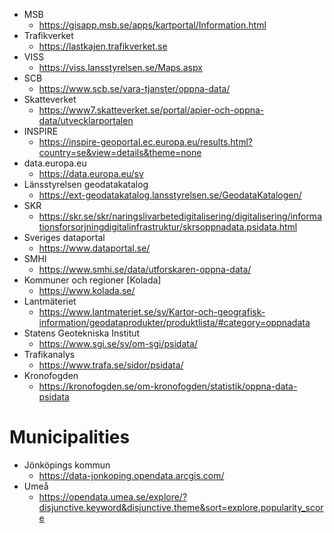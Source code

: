


- MSB  
    - https://gisapp.msb.se/apps/kartportal/Information.html  
- Trafikverket  
    - https://lastkajen.trafikverket.se   
- VISS  
    - https://viss.lansstyrelsen.se/Maps.aspx   
- SCB  
    - https://www.scb.se/vara-tjanster/oppna-data/  
- Skatteverket  
    - https://www7.skatteverket.se/portal/apier-och-oppna-data/utvecklarportalen  
- INSPIRE  
    - https://inspire-geoportal.ec.europa.eu/results.html?country=se&view=details&theme=none  
- data.europa.eu  
    - https://data.europa.eu/sv  
- Länsstyrelsen geodatakatalog  
    - https://ext-geodatakatalog.lansstyrelsen.se/GeodataKatalogen/  
- SKR  
    - https://skr.se/skr/naringslivarbetedigitalisering/digitalisering/informationsforsorjningdigitalinfrastruktur/skrsoppnadata.psidata.html  
- Sveriges dataportal  
    - https://www.dataportal.se/  
- SMHI  
    - https://www.smhi.se/data/utforskaren-oppna-data/  
- Kommuner och regioner [Kolada]
    -  https://www.kolada.se/  
- Lantmäteriet  
    - https://www.lantmateriet.se/sv/Kartor-och-geografisk-information/geodataprodukter/produktlista/#category=oppnadata  
- Statens Geotekniska Institut  
    - https://www.sgi.se/sv/om-sgi/psidata/  
- Trafikanalys  
    - https://www.trafa.se/sidor/psidata/  
- Kronofogden  
    - https://kronofogden.se/om-kronofogden/statistik/oppna-data-psidata  
# Municipalities

- Jönköpings kommun  
    - https://data-jonkoping.opendata.arcgis.com/  
- Umeå  
    - https://opendata.umea.se/explore/?disjunctive.keyword&disjunctive.theme&sort=explore.popularity_score  
    
